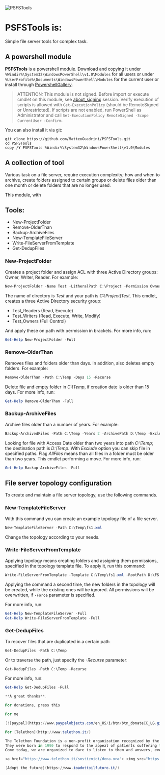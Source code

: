<img src="https://i.ibb.co/xq6c0Xj/psfstools.png" alt="PSFSTools">

# PSFSTools is:
Simple file server tools for complex task.
## A powershell module
**PSFSTools** is a powershell module. Download and copying it under `%Windir%\System32\WindowsPowerShell\v1.0\Modules` for all users or under `%UserProfile%\Documents\WindowsPowerShell\Modules` for the current user or install through [PowershellGallery](https://www.powershellgallery.com/packages/PSFSTools).
> ATTENTION: This module is not signed. Before import or execute cmdlet on this module, see [about_signing](https://docs.microsoft.com/en-us/powershell/module/microsoft.powershell.core/about/about_signing) session. Verify execution of scripts is allowed with `Get-ExecutionPolicy` (should be RemoteSigned or Unrestricted). If scripts are not enabled, run PowerShell as Administrator and call ```Set-ExecutionPolicy RemoteSigned -Scope CurrentUser -Confirm```.

You can also install it via git:
```
git clone https://github.com/MatteoGuadrini/PSFSTools.git
cd PSFSTools
copy /Y PSFSTools %Windir%\System32\WindowsPowerShell\v1.0\Modules
```
## A collection of tool
Various task on a file server, require execution complexity; how and when to archive, create folders assigned to certain groups or delete files older than one month or delete folders that are no longer used.

This module, with  
## Tools:
* New-ProjectFolder
* Remove-OlderThan
* Backup-ArchiveFiles
* New-TemplateFileServer
* Write-FileServerFromTemplate
* Get-DedupFiles

### New-ProjectFolder
Creates a project folder and assign ACL with three Active Directory groups: Owner, Writer, Reader. For example:
```powershell
New-ProjectFolder -Name Test -LitheralPath C:\Project -Permission Owner,Writer,Reader -OU "OU=Test,DC=Test,DC=local"
```
The name of directory is *Test* and your path is *C:\Project\Test*. This cmdlet, creates a three Active Directory security group:
* Test_Readers (Read, Execute)
* Test_Writers (Read, Execute, Write, Modify)
* Test_Owners (Full Control)

And apply these on path with permission in brackets.
For more info, run:
```powershell
Get-Help New-ProjectFolder -Full
```
### Remove-OlderThan
 Removes files and folders older than days. In addition, also deletes empty folders. For example:
```powershell
Remove-OlderThan -Path C:\Temp -Days 15 -Recurse
```
Delete file and empty folder in *C:\Temp*, if creation date is older than 15 days.
For more info, run:
```powershell
Get-Help Remove-OlderThan -Full
```
### Backup-ArchiveFiles
Archive files older than a number of years. For example:
```powershell
Backup-ArchivedFiles -Path C:\Temp -Years 2 -ArchivePath D:\Temp -Exclude C:\Temp\Docs,"C:\Temp\Docs two" -AllFiles
```
Looking for file with Access Date older than two years into path *C:\Temp*; the destination path is *D:\Temp*. With *Exclude* option you can skip file in specified paths. Flag *AllFiles* means than all files in a folder must be older than two years. This cmdlet performing a move.
For more info, run:
```powershell
Get-Help Backup-ArchiveFiles -Full
```
## File server topology configuration
To create and maintain a file server topology, use the following commands.
### New-TemplateFileServer
With this command you can create an example topology file of a file server.
```powershell
New-TemplateFileServer -Path C:\Temp\fs1.xml
```
Change the topology according to your needs.
### Write-FileServerFromTemplate
Applying topology means creating folders and assigning them permissions, specified in the topology template file.
To apply it, run this command:
```powershell
Write-FileServerFromTemplate -Template C:\Temp\fs1.xml -RootPath D:\FS
```
Applying the command a second time, the new folders in the topology will be created, while the existing ones will be ignored. All permissions will be overwritten, if `-Force` parameter is specified.

For more info, run:
```powershell
Get-Help New-TemplateFileServer -Full
Get-Help Write-FileServerFromTemplate -Full
```

### Get-DedupFiles
To recover files that are duplicated in a certain path
```powershell
Get-DedupFiles -Path C:\Temp
```
Or to traverse the path, just specify the _-Recurse_ parameter: 
```powershell
Get-DedupFiles -Path C:\Temp -Recurse
```

For more info, run:
```powershell
Get-Help Get-DedupFiles -Full

**A great thanks**.

For donations, press this

For me

[![paypal](https://www.paypalobjects.com/en_US/i/btn/btn_donateCC_LG.gif)](https://www.paypal.me/guos)

For [Telethon](http://www.telethon.it/)

The Telethon Foundation is a non-profit organization recognized by the Ministry of University and Scientific and Technological Research.
They were born in 1990 to respond to the appeal of patients suffering from rare diseases.
Come today, we are organized to dare to listen to them and answers, every day of the year.

<a href="https://www.telethon.it/sostienici/dona-ora"> <img src="https://www.telethon.it/dev/_nuxt/img/c6d474e.svg" alt="Telethon" title="Telethon" width="200" height="104" /> </a>

[Adopt the future](https://www.ioadottoilfuturo.it/)
